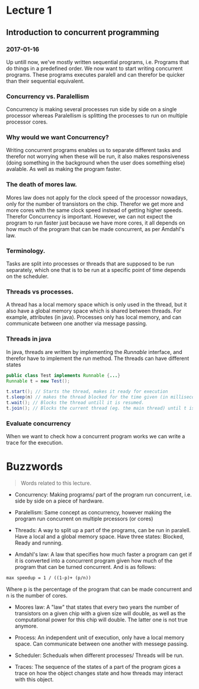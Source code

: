 # Lecture 1
## Introduction to concurrent programming
### 2017-01-16

Up untill now, we've mostly written sequential programs, i.e. Programs that do things in a predefined order. We now want to start writing concurrent programs. These programs executes paralell and can therefor be quicker than their sequential equivalent.

### Concurrency vs. Paralellism
Concurrency is making several processes run side by side on a single processor whereas Paralellism is splitting the processes to run on multiple processor cores.


### Why would we want Concurrency?
Writing concurrent programs enables us to separate different tasks and therefor not worrying when these will be run, it also makes responsiveness (doing something in the background when the user does something else) avalable. As well as making the program faster.

### The death of mores law.
Mores law does not apply for the clock speed of the processor nowadays, only for the number of transistors on the chip. Therefor we get more and more cores with the same clock speed instead of getting higher speeds. Therefor Concurrency is important. However, we can not expect the program to run faster just because we have more cores, it all depends on how much of the program that can be made concurrent, as per Amdahl's law.

### Terminology.
Tasks are split into processes or threads that are supposed to be run separately, which one that is to be run at a specific point of time depends on the scheduler.

### Threads vs processes.
A thread has a local memory space which is only used in the thread, but it also have a global memory space which is shared between threads. For example, attributes (in java). Processes only has local memory, and can communicate between one another via message passing.

### Threads in java
In java, threads are written by implementing the *Runnable* interface, and therefor have to implement the *run* method. The threads can have different states

```java
public class Test implements Runnable {...}
Runnable t = new Test();

t.start(); // Starts the thread, makes it ready for execution
t.sleep(n) // makes the thread blocked for the time given (in milliseconds)
t.wait(); // Blocks the thread untill it is resumed.
t.join(); // Blocks the current thread (eg. the main thread) until t is done.

```

### Evaluate concurrency
When we want to check how a concurrent program works we can write a trace for the execution.


# Buzzwords
>Words related to this lecture.

* Concurrency: Making programs/ part of the program run concurrent, i.e. side by side on a piece of hardware.
* Paralellism: Same concept as concurrency, however making the program run concurrent on multiple prcessors (or cores)
* Threads: A way to split up a part of the programs, can be run in paralell. Have a local and a global memory space. Have three states: Blocked, Ready and running.

* Amdahl's law: A law that specifies how much faster a program can get if it is converted into a concurrent program given how much of the program that can be turned concurrent. And is as follows:
```latex
max speedup = 1 / ((1-p)+ (p/n))
```
Where p is the percentage of the program that can be made concurrent and n is the number of cores.

* Moores law: A "law" that states that every two years the number of transistors on a given chip with a given size will double, as well as the computational power for this chip will double. The latter one is not true anymore.

* Process: An independent unit of execution, only have a local memory space. Can communicate between one another with messege passing.

* Scheduler: Scheduals when different processes/ Threads will be run.

* Traces: The sequence of the states of a part of the program gices a trace on how the object changes state and how threads may interact with this object.
